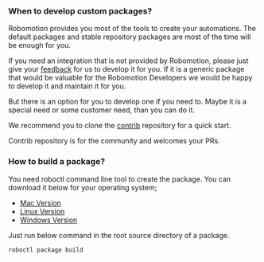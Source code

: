 ### When to develop custom packages?

Robomotion provides you most of the tools to create your automations. The default packages and stable repository packages are most of the time will be enough for you.

If you need an integration that is not provided by Robomotion, please just give your [feedback](https://feedback.robomotion.io) for us to develop it for you. If it is a generic package that would be valuable for the Robomotion Developers we would be happy to develop it and maintain it for you.

But there is an option for you to develop one if you need to. Maybe it is a special need or some customer need, than you can do it.

We recommend you to clone the [contrib](https://github.com/robomotionio/packages-contrib) repository for a quick start.

Contrib repository is for the community and welcomes your PRs.

### How to build a package?

You need roboctl command line tool to create the package. You can download it below for your operating system;

* [Mac Version](https://github.com/robomotionio/packages-contrib)
* [Linux Version](https://github.com/robomotionio/packages-contrib)
* [Windows Version](https://github.com/robomotionio/packages-contrib)

Just run below command in the root source directory of a package.

`roboctl package build`

